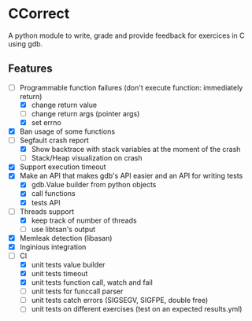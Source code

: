 # CCorrect

A python module to write, grade and provide feedback for exercices in C using gdb.

## Features

- [ ] Programmable function failures (don't execute function: immediately return)
    - [x] change return value
    - [ ] change return args (pointer args)
    - [x] set errno
- [x] Ban usage of some functions
- [ ] Segfault crash report
    - [x] Show backtrace with stack variables at the moment of the crash
    - [ ] Stack/Heap visualization on crash
- [x] Support execution timeout
- [x] Make an API that makes gdb's API easier and an API for writing tests
    - [x] gdb.Value builder from python objects
    - [x] call functions
    - [x] tests API
- [ ] Threads support
    - [x] keep track of number of threads
    - [ ] use libtsan's output
- [x] Memleak detection (libasan)
- [x] Inginious integration
- [ ] CI
    - [x] unit tests value builder
    - [x] unit tests timeout
    - [x] unit tests function call, watch and fail
    - [ ] unit tests for funccall parser
    - [ ] unit tests catch errors (SIGSEGV, SIGFPE, double free)
    - [ ] unit tests on different exercises (test on an expected results.yml)

<!-- 
check all if malloc, SIGALRM setter etc in CCorrect internals dont fail, raise exception if they do

-> IMPORTANT: test segfaults, double free, floating point exception, etc feedback WITH AND WITHOUT libasan
              test timeout feedback
            TEST crash_log feedback on inginious (only if asan_log not present but crash_log is...)

-> CHECK if ccorrect is compatible with multithreading and programs that fork


-> LIMITATION?: when the inferior forks itself -> what to to in this case?

-> LIMITATION?: gdb.Value builder: flexible arrays at the end of a struct

-> LIMITATION?: parser of source files to find function calls is limited to C99 with some C11 features (but not all) -> maybe fixable by using clang's python api instead of pycparser

-> LIMITATION?: MUST be compiled with '-fno-builtin' (it works without this but can miss some functions: printf can be converted into puts by the compiler. Doing this prevents it)
    -> understand this better as it's not completely accurate
gcc sample.c other.c -g -fno-builtin -o sample


-> WARNING: there MUST be debug symbols available for libc, libasan, libtsan or more (depending on the tested program)


Compare why using libasan is better than valgrind:
valgrind integration (using valgrind's gdb server) to collect stats on memleaks, threads, open file descriptors, other memory stats
      -> https://valgrind.org/docs/manual/manual-core-adv.html
      -> https://indico.cern.ch/event/392796/contributions/1827927/attachments/1196707/1744649/vgdb.pdf
 -> if we monitor a function and compare start breakpoint and finish breakpoint mem leaks with (monitor leak_check) command, we can deduce if there was a memory leak
      inside this function (example application: student needs to code a function that manipulates a linked list, like removing elements, we can check
      that they have correctly freed the memory)
  -> OR maybe simpler: do it at the end and parse the complete oupput trace to check if our monitored function is in it
  -> Be careful of eventual libraries that may cause leakage that is not caused by the student -> find a way to detect this to not report this leak
-->
